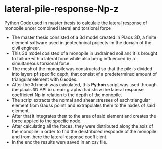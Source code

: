 # lateral-pile-response-Np-z
Python Code used in master thesis to calculate the lateral response of monopile under combined lateral and torsional force

- The master thesis consisted of a 3d model created in Plaxis 3D, a finite element software used in geotechnical projects im the domain of the civil engineer.
- This 3d model cosisted of a monopile in undrained soil and it is brought to failure with a lateral force while also being influenced by a simultaneous torsional force.
- The mesh of the monopile was constructed so that the pile is divided into layers pf specific depth, that consist of a predetermined amount of triangular element with 6 nodes.
- After the 3d mesh was calculated, this **Python** script was used through the plaxis 3D API to create graphs that show the lateral response coefficient Np in relation to the depth of the monopile.
- The script extracts the normal and shear stresses of each triangular element from Gauss points and extrapolates them to the nodes of said element.
- After that it integrates them to the area of said element and creates the force applied to the specific node.
- After calculating all the forces, they were distributed along the axis of the monopile in order to find the deistributed responde of the monopile and from there the lateral response coefficient.
- In the end the results were saved in an csv file.
